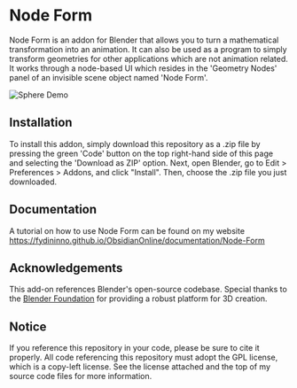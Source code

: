 # Node Form

Node Form is an addon for Blender that allows you to turn a mathematical transformation into an animation. It can also be used as a program to simply transform geometries for other applications which are not animation related. It works through a node-based UI which resides in the 'Geometry Nodes' panel of an invisible scene object named 'Node Form'.

![Sphere Demo](https://media4.giphy.com/media/v1.Y2lkPTc5MGI3NjExaTBwN2RmenBtYmFiemxqcXBoZm96MmlibWdmMzFqanZzaWhpa3p0aSZlcD12MV9pbnRlcm5hbF9naWZfYnlfaWQmY3Q9Zw/rRErMXFN54tyck3C5E/giphy.gif)

## Installation

To install this addon, simply download this repository as a .zip file by pressing the green 'Code' button on the top right-hand side of this page and selecting the 'Download as ZIP' option. Next, open Blender, go to Edit > Preferences > Addons, and click "Install". Then, choose the .zip file you just downloaded.

## Documentation

A tutorial on how to use Node Form can be found on my website https://fydininno.github.io/ObsidianOnline/documentation/Node-Form

## Acknowledgements

This add-on references Blender's open-source codebase. Special thanks to the [Blender Foundation](https://www.blender.org/) for providing a robust platform for 3D creation.

## Notice

If you reference this repository in your code, please be sure to cite it properly. All code referencing this repository must adopt the GPL license, which is a copy-left license. See the license attached and the top of my source code files for more information.

